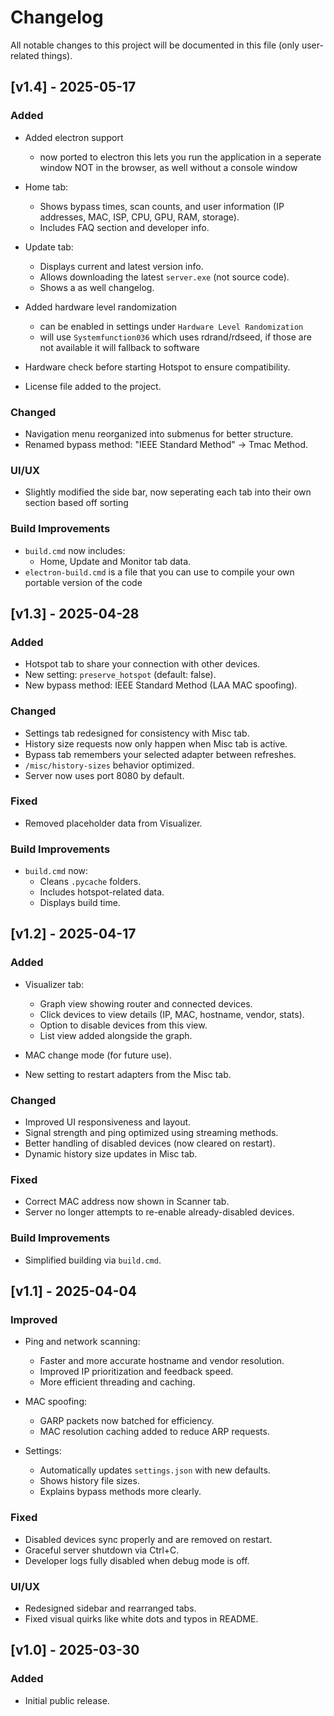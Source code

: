 # Changelog

All notable changes to this project will be documented in this file (only user-related things).

## [v1.4] - 2025-05-17
### Added
- Added electron support
  - now ported to electron this lets you run the application in a seperate window NOT in the browser, as well without a console window

- Home tab:
  - Shows bypass times, scan counts, and user information (IP addresses, MAC, ISP, CPU, GPU, RAM, storage).
  - Includes FAQ section and developer info.

- Update tab:
  - Displays current and latest version info.
  - Allows downloading the latest `server.exe` (not source code).
  - Shows a as well changelog.

- Added hardware level randomization
  - can be enabled in settings under `Hardware Level Randomization`
  - will use `Systemfunction036` which uses rdrand/rdseed, if those are not available it will fallback to software

- Hardware check before starting Hotspot to ensure compatibility.
- License file added to the project.

### Changed
- Navigation menu reorganized into submenus for better structure.
- Renamed bypass method: "IEEE Standard Method" → Tmac Method.

### UI/UX
- Slightly modified the side bar, now seperating each tab into their own section based off sorting

### Build Improvements
- `build.cmd` now includes:
  - Home, Update and Monitor tab data.
- `electron-build.cmd` is a file that you can use to compile your own portable version of the code

## [v1.3] - 2025-04-28
### Added
- Hotspot tab to share your connection with other devices.
- New setting: `preserve_hotspot` (default: false).
- New bypass method: IEEE Standard Method (LAA MAC spoofing).
  
### Changed
- Settings tab redesigned for consistency with Misc tab.
- History size requests now only happen when Misc tab is active.
- Bypass tab remembers your selected adapter between refreshes.
- `/misc/history-sizes` behavior optimized.
- Server now uses port 8080 by default.

### Fixed
- Removed placeholder data from Visualizer.

### Build Improvements
- `build.cmd` now:
  - Cleans `.pycache` folders.
  - Includes hotspot-related data.
  - Displays build time.

## [v1.2] - 2025-04-17
### Added
- Visualizer tab:
  - Graph view showing router and connected devices.
  - Click devices to view details (IP, MAC, hostname, vendor, stats).
  - Option to disable devices from this view.
  - List view added alongside the graph.

- MAC change mode (for future use).
- New setting to restart adapters from the Misc tab.

### Changed
- Improved UI responsiveness and layout.
- Signal strength and ping optimized using streaming methods.
- Better handling of disabled devices (now cleared on restart).
- Dynamic history size updates in Misc tab.

### Fixed
- Correct MAC address now shown in Scanner tab.
- Server no longer attempts to re-enable already-disabled devices.

### Build Improvements
- Simplified building via `build.cmd`.

## [v1.1] - 2025-04-04
### Improved
- Ping and network scanning:
  - Faster and more accurate hostname and vendor resolution.
  - Improved IP prioritization and feedback speed.
  - More efficient threading and caching.

- MAC spoofing:
  - GARP packets now batched for efficiency.
  - MAC resolution caching added to reduce ARP requests.

- Settings:
  - Automatically updates `settings.json` with new defaults.
  - Shows history file sizes.
  - Explains bypass methods more clearly.

### Fixed
- Disabled devices sync properly and are removed on restart.
- Graceful server shutdown via Ctrl+C.
- Developer logs fully disabled when debug mode is off.

### UI/UX
- Redesigned sidebar and rearranged tabs.
- Fixed visual quirks like white dots and typos in README.

## [v1.0] - 2025-03-30
### Added
- Initial public release.
